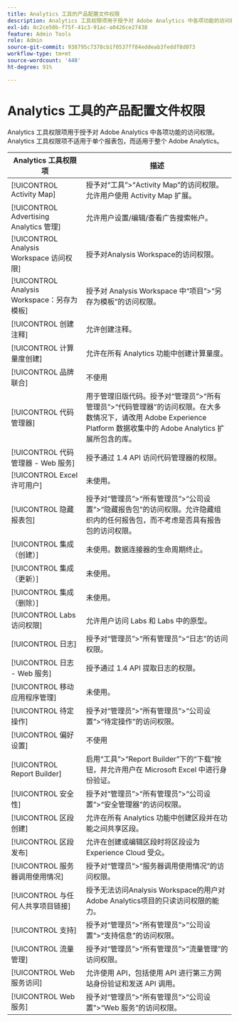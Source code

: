```yaml
---
title: Analytics 工具的产品配置文件权限
description: Analytics 工具权限项用于授予对 Adobe Analytics 中各项功能的访问权限。
exl-id: 8c2ce50b-f75f-41c3-91ac-a0426ce27438
feature: Admin Tools
role: Admin
source-git-commit: 938795c7378cb1f0537ff84eddeab3feddf8d073
workflow-type: tm+mt
source-wordcount: '440'
ht-degree: 91%

---
```


# Analytics 工具的产品配置文件权限

Analytics 工具权限项用于授予对 Adobe Analytics 中各项功能的访问权限。Analytics 工具权限项不适用于单个报表包，而适用于整个 Adobe Analytics。

| Analytics 工具权限项 | 描述 |
|----|----|
| [!UICONTROL Activity Map] | 授予对“工具”>“Activity Map”的访问权限。允许用户使用 Activity Map 扩展。 |
| [!UICONTROL Advertising Analytics 管理] | 允许用户设置/编辑/查看广告搜索帐户。 |
| [!UICONTROL Analysis Workspace 访问权限] | 授予对Analysis Workspace的访问权限。 |
| [!UICONTROL Analysis Workspace：另存为模板] | 授予对 Analysis Workspace 中“项目”>“另存为模板”的访问权限。 |
| [!UICONTROL 创建注释] | 允许创建注释。 |
| [!UICONTROL 计算量度创建] | 允许在所有 Analytics 功能中创建计算量度。 |
| [!UICONTROL 品牌联合] | 不使用 |
| [!UICONTROL 代码管理器] | 用于管理旧版代码。授予对“管理员”>“所有管理员”>“代码管理器”的访问权限。在大多数情况下，请改用 Adobe Experience Platform 数据收集中的 Adobe Analytics 扩展所包含的库。 |
| [!UICONTROL 代码管理器 - Web 服务] | 授予通过 1.4 API 访问代码管理器的权限。 |
| [!UICONTROL Excel 许可用户] | 未使用。 |
| [!UICONTROL 隐藏报表包] | 授予对“管理员”>“所有管理员”>“公司设置”>“隐藏报告包”的访问权限。允许隐藏组织内的任何报告包，而不考虑是否具有报告包的访问权限。 |
| [!UICONTROL 集成（创建）] | 未使用。数据连接器的生命周期终止。 |
| [!UICONTROL 集成（更新）] | 未使用。 |
| [!UICONTROL 集成（删除）] | 未使用。 |
| [!UICONTROL Labs 访问权限] | 允许用户访问 Labs 和 Labs 中的原型。 |
| [!UICONTROL 日志] | 授予对“管理员”>“所有管理员”>“日志”的访问权限。 |
| [!UICONTROL 日志 - Web 服务] | 授予通过 1.4 API 提取日志的权限。 |
| [!UICONTROL 移动应用程序管理] | 未使用。 |
| [!UICONTROL 待定操作] | 授予对“管理员”>“所有管理员”>“公司设置”>“待定操作”的访问权限。 |
| [!UICONTROL 偏好设置] | 不使用 |
| [!UICONTROL Report Builder] | 启用“工具”>“Report Builder”下的“下载”按钮，并允许用户在 Microsoft Excel 中进行身份验证。 |
| [!UICONTROL 安全性] | 授予对“管理员”>“所有管理员”>“公司设置”>“安全管理器”的访问权限。 |
| [!UICONTROL 区段创建] | 允许在所有 Analytics 功能中创建区段并在功能之间共享区段。 |
| [!UICONTROL 区段发布] | 允许在创建或编辑区段时将区段设为 Experience Cloud 受众。 |
| [!UICONTROL 服务器调用使用情况] | 授予对“管理员”>“服务器调用使用情况”的访问权限。 |
| [!UICONTROL 与任何人共享项目链接] | 授予无法访问Analysis Workspace的用户对Adobe Analytics项目的只读访问权限的能力。 |
| [!UICONTROL 支持] | 授予对“管理员”>“所有管理员”>“公司设置”>“支持信息”的访问权限。 |
| [!UICONTROL 流量管理] | 授予对“管理员”>“所有管理员”>“流量管理”的访问权限。 |
| [!UICONTROL Web 服务访问] | 允许使用 API，包括使用 API 进行第三方网站身份验证和发送 API 调用。 |
| [!UICONTROL Web 服务] | 授予对“管理员”>“所有管理员”>“公司设置”>“Web 服务”的访问权限。 |